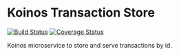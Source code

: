 # Koinos Transaction Store
[![Build Status](https://app.travis-ci.com/koinos/koinos-transaction-store.svg?token=5u6UT2fziCkrkyBVCTD9&branch=master)](https://app.travis-ci.com/koinos/koinos-transaction-store) [![Coverage Status](https://coveralls.io/repos/github/koinos/koinos-transaction-store/badge.svg?branch=master)](https://coveralls.io/github/koinos/koinos-transaction-store?branch=master)

Koinos microservice to store and serve transactions by id.
